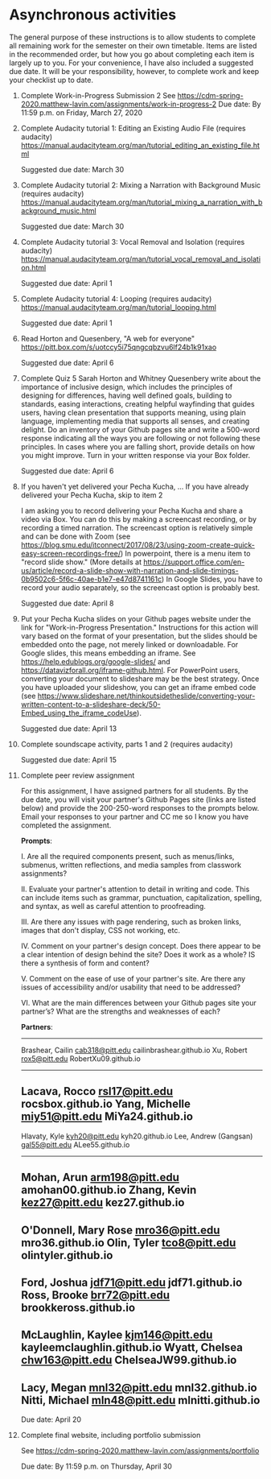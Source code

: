 # Asynchronous activities

The general purpose of these instructions is to allow students to complete all remaining work for the semester on their own timetable. Items are listed in the recommended order, but how you go about completing each item is largely up to you. For your convenience, I have also included a suggested due date. It will be your responsibility, however, to complete work and keep your checklist up to date. 

1. Complete Work-in-Progress Submission 2
	See https://cdm-spring-2020.matthew-lavin.com/assignments/work-in-progress-2
	Due date: By 11:59 p.m. on Friday, March 27, 2020

2. Complete Audacity tutorial 1: Editing an Existing Audio File (requires audacity) 
	https://manual.audacityteam.org/man/tutorial_editing_an_existing_file.html

	Suggested due date: March 30

3. Complete Audacity tutorial 2: Mixing a Narration with Background Music (requires audacity) 
	https://manual.audacityteam.org/man/tutorial_mixing_a_narration_with_background_music.html

	Suggested due date: March 30

4. Complete Audacity tutorial 3: Vocal Removal and Isolation (requires audacity) 
	https://manual.audacityteam.org/man/tutorial_vocal_removal_and_isolation.html

	Suggested due date: April 1

5. Complete Audacity tutorial 4: Looping (requires audacity) 
	https://manual.audacityteam.org/man/tutorial_looping.html

	Suggested due date: April 1

6. Read Horton and Quesenbery, "A web for everyone" 
	https://pitt.box.com/s/uotccy5i75qngcqbzvu6lf24b1k91xao

	Suggested due date: April 6

7. Complete Quiz 5
	Sarah Horton and Whitney Quesenbery write about the importance of inclusive design, which includes the principles of designing for differences, having well defined goals, building to standards, easing interactions, creating helpful wayfinding that guides users, having clean presentation that supports meaning, using plain language, implementing media that supports all senses, and creating delight. Do an inventory of your Github pages site and write a 500-word response indicating all the ways you are following or not following these principles. In cases where you are falling short, provide details on how you might improve. Turn in your written response via your Box folder. 

	Suggested due date: April 6

8. If you haven't yet delivered your Pecha Kucha, ... If you have already delivered your Pecha Kucha, skip to item 2
	
	I am asking you to record delivering your Pecha Kucha and share a video via Box. You can do this by making a screencast recording, or by recording a timed narration. The screencast option is relatively simple and can be done with Zoom (see https://blog.smu.edu/itconnect/2017/08/23/using-zoom-create-quick-easy-screen-recordings-free/) In powerpoint, there is a menu item to "record slide show." (More details at https://support.office.com/en-us/article/record-a-slide-show-with-narration-and-slide-timings-0b9502c6-5f6c-40ae-b1e7-e47d8741161c) In Google Slides, you have to record your audio separately, so the screencast option is probably best. 

	Suggested due date: April 8

9. Put your Pecha Kucha slides on your Github pages website under the link for "Work-in-Progress Presentation." 
	Instructions for this action will vary based on the format of your presentation, but the slides should be embedded onto the page, not merely linked or downloadable. For Google slides, this means embedding an iframe. See https://help.edublogs.org/google-slides/ and https://datavizforall.org/iframe-github.html. For PowerPoint users, converting your document to slideshare may be the best strategy. Once you have uploaded your slideshow, you can get an iframe embed code (see https://www.slideshare.net/thinkoutsidetheslide/converting-your-written-content-to-a-slideshare-deck/50-Embed_using_the_iframe_codeUse).

	Suggested due date: April 13

10. Complete soundscape activity, parts 1 and 2 (requires audacity)

	Suggested due date: April 15

11. Complete peer review assignment

	For this assignment, I have assigned partners for all students. By the due date, you will visit your partner's Github Pages site (links are listed below) and provide the 200-250-word responses to the prompts below. Email your responses to your partner and CC me so I know you have completed the assignment. 

	__Prompts__:

	I. Are all the required components present, such as menus/links, submenus, written reflections, and media samples from classwork assignments? 

	II. Evaluate your partner's attention to detail in writing and code. This can include items such as grammar, punctuation, capitalization, spelling, and syntax, as well as careful attention to proofreading. 

	III. Are there any issues with page rendering, such as broken links, images that don't display, CSS not working, etc. 

	IV. Comment on your partner's design concept. Does there appear to be a clear intention of design behind the site? Does it work as a whole? IS there a synthesis of form and content?  

	V. Comment on the ease of use of your partner's site. Are there any issues of accessibility and/or usability that need to be addressed? 

	VI. What are the main differences between your Github pages site your partner’s? What are the strengths and weaknesses of each? 
 
	__Partners__:
	
	---
	Brashear, Cailin	cab318@pitt.edu	cailinbrashear.github.io
	Xu, Robert	rox5@pitt.edu	RobertXu09.github.io
	
	---
	
	Lacava, Rocco	rsl17@pitt.edu	rocsbox.github.io
	Yang, Michelle	miy51@pitt.edu	MiYa24.github.io
	---
	
	Hlavaty, Kyle	kyh20@pitt.edu	kyh20.github.io
	Lee, Andrew (Gangsan)	gal55@pitt.edu	ALee55.github.io
	
	---
	Mohan, Arun	arm198@pitt.edu	amohan00.github.io
	Zhang, Kevin	kez27@pitt.edu	kez27.github.io
	---
	O'Donnell, Mary Rose	mro36@pitt.edu	mro36.github.io
	Olin, Tyler	tco8@pitt.edu	olintyler.github.io
	---
	Ford, Joshua	jdf71@pitt.edu	jdf71.github.io
	Ross, Brooke	brr72@pitt.edu	brookkeross.github.io
	---
	McLaughlin, Kaylee	kjm146@pitt.edu	kayleemclaughlin.github.io
	Wyatt, Chelsea	chw163@pitt.edu ChelseaJW99.github.io
	---
	Lacy, Megan	mnl32@pitt.edu	mnl32.github.io
	Nitti, Michael	mln48@pitt.edu	mlnitti.github.io
	---
	
	Due date: April 20

12. Complete final website, including portfolio submission

	See https://cdm-spring-2020.matthew-lavin.com/assignments/portfolio

	Due date: By 11:59 p.m. on Thursday, April 30
